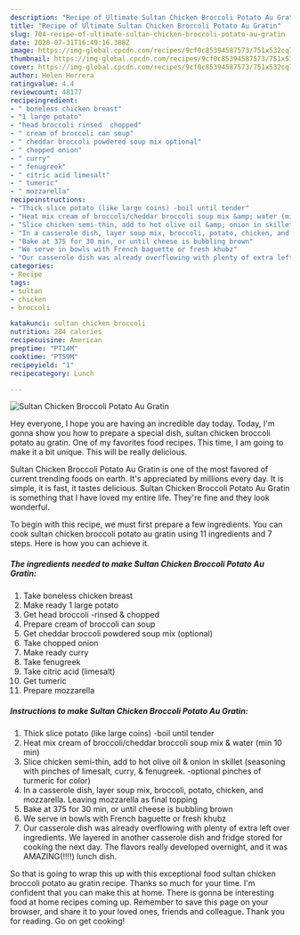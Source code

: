 ```yaml
---
description: "Recipe of Ultimate Sultan Chicken Broccoli Potato Au Gratin"
title: "Recipe of Ultimate Sultan Chicken Broccoli Potato Au Gratin"
slug: 704-recipe-of-ultimate-sultan-chicken-broccoli-potato-au-gratin
date: 2020-07-31T16:49:16.388Z
image: https://img-global.cpcdn.com/recipes/9cf0c85394587573/751x532cq70/sultan-chicken-broccoli-potato-au-gratin-recipe-main-photo.jpg
thumbnail: https://img-global.cpcdn.com/recipes/9cf0c85394587573/751x532cq70/sultan-chicken-broccoli-potato-au-gratin-recipe-main-photo.jpg
cover: https://img-global.cpcdn.com/recipes/9cf0c85394587573/751x532cq70/sultan-chicken-broccoli-potato-au-gratin-recipe-main-photo.jpg
author: Helen Herrera
ratingvalue: 4.4
reviewcount: 48177
recipeingredient:
- " boneless chicken breast"
- "1 large potato"
- "head broccoli rinsed  chopped"
- " cream of broccoli can soup"
- " cheddar broccoli powdered soup mix optional"
- " chopped onion"
- " curry"
- " fenugreek"
- " citric acid limesalt"
- " tumeric"
- " mozzarella"
recipeinstructions:
- "Thick slice potato (like large coins) -boil until tender"
- "Heat mix cream of broccoli/cheddar broccoli soup mix &amp; water (min 10 min)"
- "Slice chicken semi-thin, add to hot olive oil &amp; onion in skillet (seasoning with pinches of limesalt, curry, &amp; fenugreek. -optional pinches of turmeric for color)"
- "In a casserole dish, layer soup mix, broccoli, potato, chicken, and mozzarella. Leaving mozzarella as final topping"
- "Bake at 375 for 30 min, or until cheese is bubbling brown"
- "We serve in bowls with French baguette or fresh khubz"
- "Our casserole dish was already overflowing with plenty of extra left over ingredients. We layered in another casserole dish and fridge stored for cooking the next day. The flavors really developed overnight, and it was AMAZING(!!!!) lunch dish."
categories:
- Recipe
tags:
- sultan
- chicken
- broccoli

katakunci: sultan chicken broccoli 
nutrition: 284 calories
recipecuisine: American
preptime: "PT14M"
cooktime: "PT59M"
recipeyield: "1"
recipecategory: Lunch

---
```



![Sultan Chicken Broccoli Potato Au Gratin](https://img-global.cpcdn.com/recipes/9cf0c85394587573/751x532cq70/sultan-chicken-broccoli-potato-au-gratin-recipe-main-photo.jpg)

Hey everyone, I hope you are having an incredible day today. Today, I'm gonna show you how to prepare a special dish, sultan chicken broccoli potato au gratin. One of my favorites food recipes. This time, I am going to make it a bit unique. This will be really delicious.



Sultan Chicken Broccoli Potato Au Gratin is one of the most favored of current trending foods on earth. It's appreciated by millions every day. It is simple, it is fast, it tastes delicious. Sultan Chicken Broccoli Potato Au Gratin is something that I have loved my entire life. They're fine and they look wonderful.


To begin with this recipe, we must first prepare a few ingredients. You can cook sultan chicken broccoli potato au gratin using 11 ingredients and 7 steps. Here is how you can achieve it.

<!--inarticleads1-->

##### The ingredients needed to make Sultan Chicken Broccoli Potato Au Gratin:

1. Take  boneless chicken breast
1. Make ready 1 large potato
1. Get head broccoli -rinsed &amp; chopped
1. Prepare  cream of broccoli can soup
1. Get  cheddar broccoli powdered soup mix (optional)
1. Take  chopped onion
1. Make ready  curry
1. Take  fenugreek
1. Take  citric acid (limesalt)
1. Get  tumeric
1. Prepare  mozzarella




<!--inarticleads2-->

##### Instructions to make Sultan Chicken Broccoli Potato Au Gratin:

1. Thick slice potato (like large coins) -boil until tender
1. Heat mix cream of broccoli/cheddar broccoli soup mix &amp; water (min 10 min)
1. Slice chicken semi-thin, add to hot olive oil &amp; onion in skillet (seasoning with pinches of limesalt, curry, &amp; fenugreek. -optional pinches of turmeric for color)
1. In a casserole dish, layer soup mix, broccoli, potato, chicken, and mozzarella. Leaving mozzarella as final topping
1. Bake at 375 for 30 min, or until cheese is bubbling brown
1. We serve in bowls with French baguette or fresh khubz
1. Our casserole dish was already overflowing with plenty of extra left over ingredients. We layered in another casserole dish and fridge stored for cooking the next day. The flavors really developed overnight, and it was AMAZING(!!!!) lunch dish.




So that is going to wrap this up with this exceptional food sultan chicken broccoli potato au gratin recipe. Thanks so much for your time. I'm confident that you can make this at home. There is gonna be interesting food at home recipes coming up. Remember to save this page on your browser, and share it to your loved ones, friends and colleague. Thank you for reading. Go on get cooking!

